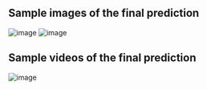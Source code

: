 ## Sample images of the final prediction

![image](https://user-images.githubusercontent.com/93869537/146628337-eddd54c9-f24d-4f0d-addd-ff09bf7b37c2.png)
![image](https://user-images.githubusercontent.com/93869537/146628399-82ed85f3-b044-4dd9-900b-95c55f46f93f.png)


## Sample videos of the final prediction
![image](https://github.com/glee2dev/cardataset-v1/blob/main/predictions/result_videos/video4_inference_2.gif?raw=true)


